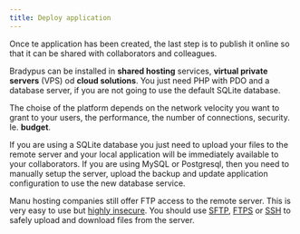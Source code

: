 ```yaml
---
title: Deploy application
---
```


Once te application has been created, the last step is to
publish it online so that it can be shared with collaborators
and colleagues.

Bradypus can be installed in  **shared hosting** services,
**virtual private servers** (VPS) od **cloud solutions**. 
You just need PHP with PDO and a database server, if you are not going 
to use the default SQLite database.

The choise of the platform depends on the network velocity you want
to grant to your users, the performance, the number of connections,
security. Ie. **budget**.

If you are using a SQLite database you just need to upload your files 
to the remote server and your local application will be immediately 
available to your collaborators. If you are using MySQL or Postgresql,
then you need to manually setup the server, upload the backup and update
application configuration to use the new database service.

Manu hosting companies still offer FTP access to the remote server.
This is very easy to use but [highly insecure](https://security.stackexchange.com/questions/191900/how-insecure-is-ftp).
You should use 
[SFTP](https://en.wikipedia.org/wiki/SSH_File_Transfer_Protocol),
[FTPS](https://en.wikipedia.org/wiki/FTPS) or 
[SSH](https://en.wikipedia.org/wiki/Secure_Shell) to safely
upload and download files from the server.